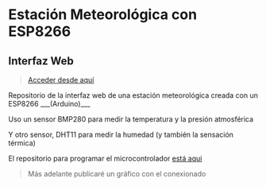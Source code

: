 # Estación Meteorológica con ESP8266
## Interfaz Web 

> <a href="http://ledemar.ddns.net/meteo" target="_new">Acceder desde aquí</a>


<p>Repositorio de la interfaz web de una estación meteorológica creada con un ESP8266 ___(Arduino)___ </p>
<p>Uso un sensor BMP280 para medir la temperatura y la presión atmosférica</p>
<p>Y otro sensor, DHT11 para medir la humedad (y también la sensación térmica)</p>
<p>El repositorio para programar el microcontrolador <a href="https://github.com/mledpal/MeteoDuino" target="_blank">está aqui</a></p>

> Más adelante publicaré un gráfico con el conexionado

